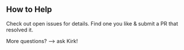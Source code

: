 ## How to Help


Check out open issues for details. Find one you like & submit a PR that resolved it.

More questions?
--> ask Kirk!
